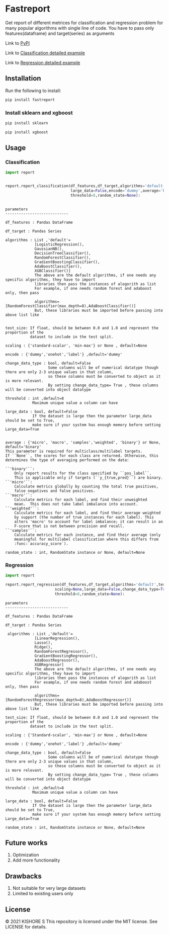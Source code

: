 # Fastreport

Get report of different metrices  for classification and regression problem for many popular algorithms with single line of code. You have to pass only features(dataframe) and target(series) as arguments


Link to [PyPI](https://pypi.org/project/fastreport/)

Link to [Classification detailed example](https://github.com/kishore-s-gowda/fastreport/blob/master/Classification%20example.ipynb)

Link to [Regression detailed example](https://github.com/kishore-s-gowda/fastreport/blob/master/Regression%20Problem.ipynb)


## Installation

Run the following to install:

```python
pip install fastreport
```
### Install sklearn and xgboost

```python
pip install sklearn
```

```python
pip install xgboost
```


## Usage


### Classification

```python
import report


report.report_classification(df_features,df_target,algorithms='default',test_size=0.3,scaling=None,
                             large_data=False,encode='dummy',average='binary',change_data_type = False,
                             threshold=8,random_state=None):
   

```
    parameters
    ----------------------------

    df_features : Pandas DataFrame
    
    df_target : Pandas Series
    
    algorithms : List ,'default'=
                 [LogisticRegression(),
                 GaussianNB(),
                 DecisionTreeClassifier(),
                 RandomForestClassifier(),
                 GradientBoostingClassifier(),
                 AdaBoostClassifier(),
                 XGBClassifier()]
                 The above are the default algorithms, if one needs any specific algorithms, they have to import
                 libraries then pass the instances of alogorith as list
                 For example, if one needs random forest and adaboost only, then pass 
                 
                 algorithms=[RandomForestClassifier(max_depth=8),AdaBoostClassifier()]
                 But, these libraries must be imported before passing into above list like
                 
    
    test_size: If float, should be between 0.0 and 1.0 and represent the proportion of the 
               dataset to include in the test split.
    
    scaling : {'standard-scalar', 'min-max'} or None , default=None
    
    encode : {'dummy','onehot','label'} ,default='dummy'
    
    change_data_type : bool, default=False
                       Some columns will be of numerical datatype though there are only 2-3 unique values in that column,
                       so these columns must be converted to object as it is more relevant.
                       By setting change_data_type= True , these columns will be converted into object datatype
    
    threshold : int ,default=8
                Maximum unique value a column can have
    
    large_data : bool, default=False
                If the dataset is large then the parameter large_data should be set to True, 
                make sure if your system has enough memory before setting Large_data=True
    
                
    average : {'micro', 'macro', 'samples','weighted', 'binary'} or None, default='binary'
    This parameter is required for multiclass/multilabel targets.
    If ``None``, the scores for each class are returned. Otherwise, this
    determines the type of averaging performed on the data:

    ``'binary'``:
        Only report results for the class specified by ``pos_label``.
        This is applicable only if targets (``y_{true,pred}``) are binary.
    ``'micro'``:
        Calculate metrics globally by counting the total true positives,
        false negatives and false positives.
    ``'macro'``:
        Calculate metrics for each label, and find their unweighted
        mean.  This does not take label imbalance into account.
    ``'weighted'``:
        Calculate metrics for each label, and find their average weighted
        by support (the number of true instances for each label). This
        alters 'macro' to account for label imbalance; it can result in an
        F-score that is not between precision and recall.
    ``'samples'``:
        Calculate metrics for each instance, and find their average (only
        meaningful for multilabel classification where this differs from
        :func:`accuracy_score`).
        
    random_state : int, RandomState instance or None, default=None


### Regression

```python
import report

report.report_regression(df_features,df_target,algorithms='default',test_size=0.3,
                      scaling=None,large_data=False,change_data_type=True,encode='dummy',
                      threshold=8,random_state=None):

```
    parameters
    ----------------------------

    df_features : Pandas DataFrame
    
    df_target : Pandas Series
    
     algorithms : List ,'default'=
                 [LinearRegression(),
                 Lasso(),
                 Ridge(),
                 RandomForestRegressor(),
                 GradientBoostingRegressor(),
                 AdaBoostRegressor(),
                 XGBRegressor]
                 The above are the default algorithms, if one needs any specific algorithms, they have to import
                 libraries then pass the instances of alogorith as list
                 For example, if one needs random forest and adaboost only, then pass 
                 
                 algorithms=[RandomForestRegressor(max_depth=8),AdaBoostRegressor()]
                 But, these libraries must be imported before passing into above list like
                 
    test_size: If float, should be between 0.0 and 1.0 and represent the proportion of the 
               dataset to include in the test split.
    
    scaling : {'Standard-scalar', 'min-max'} or None , default=None
    
    encode : {'dummy','onehot','label'} ,default='dummy'
    
    change_data_type : bool, default=False
                       Some columns will be of numerical datatype though there are only 2-3 unique values in that column,
                       so these columns must be converted to object as it is more relevant.
                       By setting change_data_type= True , these columns will be converted into object datatype
    
    threshold : int ,default=8
                Maximum unique value a column can have
                
    large_data : bool, default=False
                If the dataset is large then the parameter large_data should be set to True, 
                make sure if your system has enough memory before setting Large_data=True
                
    random_state : int, RandomState instance or None, default=None


## Future works

1. Optimization
2. Add more functionality

## Drawbacks

1. Not suitable for very large datasets
2. Limited to existing users only

## License

© 2021 KISHORE S
This repository is licensed under the MIT license. See LICENSE for details.
